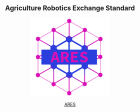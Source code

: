 <p align="center">
    <h2 align="center">Agriculture Robotics Exchange Standard</h2>
</p>
</p>

<p align="center">
    <img width="50%" src="../logo.png">
</p>

<p align="center">
    <a href="https://are-standard.com">ARES</a>
</p>

